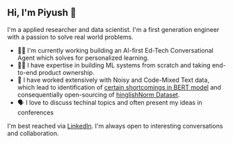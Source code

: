 ## Hi, I'm Piyush 👋
<!--
**piyushmakhija5/piyushmakhija** is a ✨ _special_ ✨ repository because its `README.md` (this file) appears on your GitHub profile.
-->

I'm a applied researcher and data scientist. I'm a first generation engineer with a passion to solve real world problems.

- 👨‍🏫 I'm currently working building an AI-first Ed-Tech Conversational Agent which solves for personalized learning.
- 👨‍💻 I have expertise in building ML systems from scratch and taking end-to-end product ownership.
- 🔬 I have worked extensively with Noisy and Code-Mixed Text data, which lead to identification of [certain shortcomings in BERT model](https://arxiv.org/abs/2003.12932) and consequentially open-sourcing of [hinglishNorm Dataset](https://github.com/piyushmakhija5/hinglishNorm).
- 🗣️ I love to discuss techinal topics and often present my ideas in conferences

I'm best reached via [LinkedIn](https://www.linkedin.com/in/piyushmakhija/). I'm always open to interesting conversations and collaboration.
